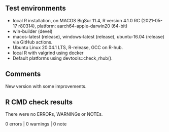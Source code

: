 ## Test environments
* local R installation, on MACOS BigSur 11.4, R version 4.1.0 RC (2021-05-17 r80314), platform: aarch64-apple-darwin20 (64-bit)
* win-builder (devel)
* macos-latest (release), windows-latest (release), ubuntu-16.04 (release) via GitHub actions.
* Ubuntu Linux 20.04.1 LTS, R-release, GCC on R-hub.
* local R with valgrind using docker
* Default platforms using devtools::check_rhub().

## Comments
New version with some improvements.

## R CMD check results
There were no ERRORs, WARNINGs or NOTEs. 

0 errors | 0 warnings | 0 note
